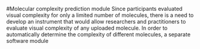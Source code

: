 #Molecular complexity prediction module
Since participants evaluated visual complexity for only a limited number of molecules, there is a need to develop an instrument that would allow researchers and practitioners to evaluate visual complexity of any uploaded molecule. In order to automatically determine the complexity of different molecules, a separate software module 
